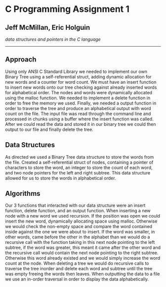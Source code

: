 # C Programming Assignment 1

## Jeff McMillan, Eric Holguin
_data structures and pointers in the C language_

* * * 


## Approach
Using only ANSI C Standard Library we needed to implement our own Binary Tree using a self-referential 
struct, adding dynamic allocation for new words and a counter for word count. We must have an insert function 
to insert new words onto our tree checking against already inserted words for alphabetical order.
The nodes and words were dynamically allocated using the malloc function. We needed to implement
a delete function in order to free the memory we used. Finally, we needed a output function in order
to traverse the tree and produce an alphabetical output with word count on the file. The input file
was read through the command line and processed in chunks using a buffer where the insert function was called.
After we could read the data and stored it in our binary tree we could then output to our file and finally
delete the tree.

## Data Structures
As directed we used a Binary Tree data structure to store the words from the file.
Created a self-referential struct of nodes, containing a pointer of characters to store the word,
an integer to store the count of each word, and two node pointers for the left and right subtree.
This data structure allowed for us to store the words in alphabetical order. 

## Algorithms 
Our 3 functions that interacted with our data structure were an insert function, delete function, 
and an output function. 
When inserting a new node with a new word we used recursion. If the position
was open we could insert the new word, dynamically allocating space using malloc. Otherwise we would check
the non-empty space and compare the word contained inside against the one we were about to insert.
If the word was smaller, in other words, came before the other in the alphabet than we would do a recursive 
call with the function taking in this next node pointing to the left subtree, if the word was greater, this meant
it came after the other word and the recursive call would contain the next node pointing to the right subtree.
Otherwise this word already existed and we would simply increase the word count at the node.
When deleting a tree we would do recursive calls to traverse the tree inorder and delete each word and subtree
until the tree was empty freeing the words then leaves.
When outputting the data to a file we use an in-order traversal in order to display the data alphabetically.
